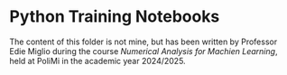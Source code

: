 # Python Training Notebooks

The content of this folder is not mine, but has been written by Professor Edie Miglio during the course _Numerical Analysis for Machien Learning_, held at PoliMi in the academic year 2024/2025.
